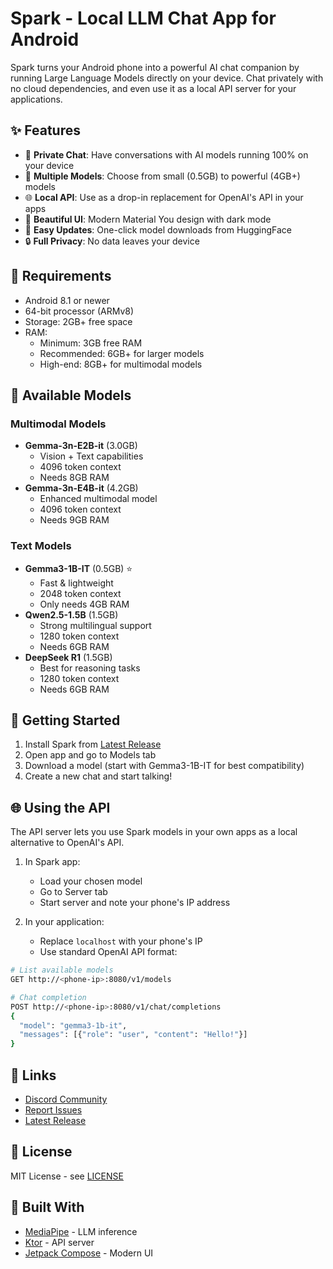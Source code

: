 # Spark - Local LLM Chat App for Android

Spark turns your Android phone into a powerful AI chat companion by running Large Language Models directly on your device. Chat privately with no cloud dependencies, and even use it as a local API server for your applications.

## ✨ Features

- 💬 **Private Chat**: Have conversations with AI models running 100% on your device
- 🤖 **Multiple Models**: Choose from small (0.5GB) to powerful (4GB+) models
- 🌐 **Local API**: Use as a drop-in replacement for OpenAI's API in your apps
- 🎨 **Beautiful UI**: Modern Material You design with dark mode
- 🔄 **Easy Updates**: One-click model downloads from HuggingFace
- 🔒 **Full Privacy**: No data leaves your device

## 📱 Requirements

- Android 8.1 or newer
- 64-bit processor (ARMv8)
- Storage: 2GB+ free space
- RAM: 
  - Minimum: 3GB free RAM
  - Recommended: 6GB+ for larger models
  - High-end: 8GB+ for multimodal models

## 🤖 Available Models

### Multimodal Models
- **Gemma-3n-E2B-it** (3.0GB)
  - Vision + Text capabilities
  - 4096 token context
  - Needs 8GB RAM
- **Gemma-3n-E4B-it** (4.2GB)
  - Enhanced multimodal model
  - 4096 token context
  - Needs 9GB RAM

### Text Models
- **Gemma3-1B-IT** (0.5GB) ⭐
  - Fast & lightweight
  - 2048 token context
  - Only needs 4GB RAM
- **Qwen2.5-1.5B** (1.5GB)
  - Strong multilingual support
  - 1280 token context
  - Needs 6GB RAM
- **DeepSeek R1** (1.5GB)
  - Best for reasoning tasks
  - 1280 token context
  - Needs 6GB RAM

## 🚀 Getting Started

1. Install Spark from [Latest Release](https://github.com/your-username/spark/releases)
2. Open app and go to Models tab
3. Download a model (start with Gemma3-1B-IT for best compatibility)
4. Create a new chat and start talking!

## 🌐 Using the API

The API server lets you use Spark models in your own apps as a local alternative to OpenAI's API.

1. In Spark app:
   - Load your chosen model
   - Go to Server tab
   - Start server and note your phone's IP address

2. In your application:
   - Replace `localhost` with your phone's IP
   - Use standard OpenAI API format:

```bash
# List available models
GET http://<phone-ip>:8080/v1/models

# Chat completion
POST http://<phone-ip>:8080/v1/chat/completions
{
  "model": "gemma3-1b-it",
  "messages": [{"role": "user", "content": "Hello!"}]
}
```

## 🔗 Links

- [Discord Community](https://discord.reagent-systems.com/)
- [Report Issues](https://github.com/reagent-systems/Spark/issues)
- [Latest Release](https://github.com/reagent-systems/spark/releases)

## 📄 License

MIT License - see [LICENSE](LICENSE)

## 🙏 Built With

- [MediaPipe](https://developers.google.com/mediapipe/solutions/genai/llm_inference/android) - LLM inference
- [Ktor](https://ktor.io/) - API server
- [Jetpack Compose](https://developer.android.com/jetpack/compose) - Modern UI
